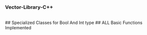 ### Vector-Library-C++
<br />
## Specialized Classes for Bool And Int type
## ALL Basic Functions Implemented
